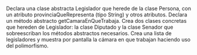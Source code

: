 Declara una clase abstracta Legislador que herede de la clase Persona, con un atributo provinciaQueRepresenta (tipo String) y otros atributos. Declara un método abstracto getCamaraEnQueTrabaja. Crea dos clases concretas que hereden de Legislador: la clase Diputado y la clase Senador que sobreescriban los métodos abstractos necesarios. Crea una lista de legisladores y muestra por pantalla la cámara en que trabajan haciendo uso del polimorfismo.